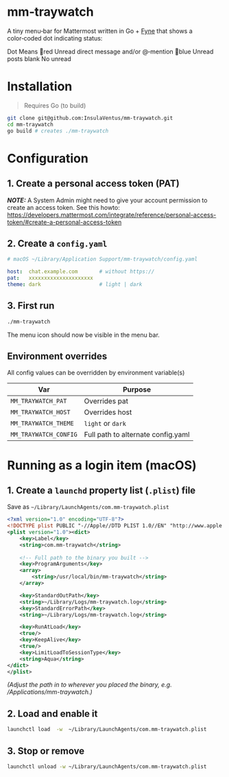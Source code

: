 # mm‑traywatch
A tiny menu‑bar for Mattermost written in Go + [Fyne](https://github.com/fyne-io/fyne) that shows a color‑coded dot indicating status:

Dot	Means
🔴red	Unread direct message and/or @‑mention
🔵blue	Unread posts
blank	No unread

# Installation
> Requires Go (to build)
```bash
git clone git@github.com:InsulaVentus/mm-traywatch.git
cd mm-traywatch
go build # creates ./mm-traywatch
```

# Configuration
## 1. Create a personal access token (PAT)
**_NOTE:_** A System Admin might need to give your account permission to create an access token.
See this howto: https://developers.mattermost.com/integrate/reference/personal-access-token/#create-a-personal-access-token

## 2. Create a `config.yaml`
```yaml
# macOS ~/Library/Application Support/mm-traywatch/config.yaml

host:  chat.example.com       # without https://
pat:   xxxxxxxxxxxxxxxxxxxxx
theme: dark                   # light | dark
```

## 3. First run
```bash
./mm-traywatch
```
The menu icon should now be visible in the menu bar.

## Environment overrides
All config values can be overridden by environment variable(s)

| Var                   | Purpose                            |
|-----------------------|------------------------------------|
| `MM_TRAYWATCH_PAT`    | Overrides pat                      |
| `MM_TRAYWATCH_HOST`   | Overrides host                     |
| `MM_TRAYWATCH_THEME`  | `light` or `dark`                  |
| `MM_TRAYWATCH_CONFIG` | Full path to alternate config.yaml |


# Running as a login item (macOS)
## 1. Create a `launchd` property list (`.plist`) file
Save as `~/Library/LaunchAgents/com.mm-traywatch.plist`
```xml
<?xml version="1.0" encoding="UTF-8"?>
<!DOCTYPE plist PUBLIC "-//Apple//DTD PLIST 1.0//EN" "http://www.apple.com/DTDs/PropertyList-1.0.dtd">
<plist version="1.0"><dict>
    <key>Label</key>
    <string>com.mm-traywatch</string>
    
    <!-- Full path to the binary you built -->
    <key>ProgramArguments</key>
    <array>
        <string>/usr/local/bin/mm-traywatch</string>
    </array>

    <key>StandardOutPath</key>
    <string>~/Library/Logs/mm-traywatch.log</string>
    <key>StandardErrorPath</key>
    <string>~/Library/Logs/mm-traywatch.log</string>

    <key>RunAtLoad</key>
    <true/>
    <key>KeepAlive</key>
    <true/>
    <key>LimitLoadToSessionType</key>
    <string>Aqua</string>
</dict>
</plist>
```
_(Adjust the path in <ProgramArguments> to wherever you placed the binary, e.g. /Applications/mm-traywatch.)_

## 2. Load and enable it
```bash
launchctl load  -w  ~/Library/LaunchAgents/com.mm-traywatch.plist
```

## 3. Stop or remove
```bash
launchctl unload -w ~/Library/LaunchAgents/com.mm-traywatch.plist
```
